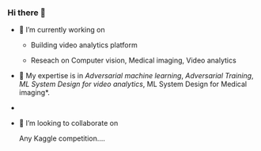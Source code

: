 ### Hi there 👋


 - 🔭 I’m currently working on

    - Building video analytics platform
    
    - Reseach on Computer vision, Medical imaging, Video analytics

- 🌱 My expertise is in *Adversarial machine learning*, *Adversarial Training*, *ML System Design for video analytics*, ML System Design for Medical imaging*.
- 
- 👯 I’m looking to collaborate on 

   Any Kaggle competition....


